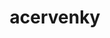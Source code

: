 ---
title: acervenky
github: https://github.com/acervenky
mode: dark
transition: 1.2s
score: 92.3
archetype:
- Cool Banner
- Innovative
- Animation
---